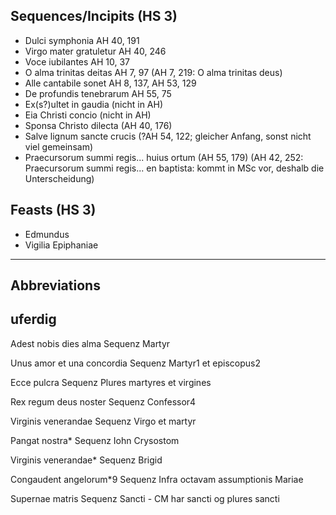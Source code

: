 ## Sequences/Incipits (HS 3)

- Dulci symphonia  AH 40, 191
- Virgo mater gratuletur AH 40, 246
- Voce iubilantes AH 10, 37
- O alma trinitas deitas AH 7, 97
  (AH 7, 219: O alma trinitas deus)
- Alle cantabile sonet AH 8, 137, AH 53, 129
- De profundis tenebrarum AH 55, 75
- Ex(s?)ultet in gaudia (nicht in AH)
- Eia Christi concio (nicht in AH)
- Sponsa Christo dilecta (AH 40, 176)
- Salve lignum sancte crucis (?AH 54, 122; gleicher Anfang, sonst nicht viel gemeinsam)
- Praecursorum summi regis... huius ortum (AH 55, 179)
  (AH 42, 252: Praecursorum summi regis... en baptista: kommt in MSc vor, deshalb die Unterscheidung)


## Feasts (HS 3)
- Edmundus
- Vigilia Epiphaniae


<hr>

## Abbreviations



## uferdig

Adest nobis dies alma   Sequenz         Martyr

Unus amor et una concordia      Sequenz         Martyr1 et episcopus2

Ecce pulcra     Sequenz         Plures martyres et virgines

Rex regum deus noster   Sequenz         Confessor4

Virginis venerandae     Sequenz         Virgo et martyr

Pangat nostra*  Sequenz         Iohn Crysostom

Virginis venerandae*    Sequenz         Brigid

Congaudent angelorum*9  Sequenz         Infra octavam assumptionis Mariae

Supernae matris         Sequenz         Sancti  - CM har sancti og plures sancti
